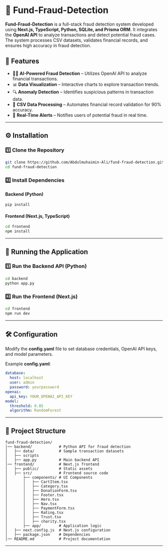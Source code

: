 # 🚀 Fund-Fraud-Detection  

**Fund-Fraud-Detection** is a full-stack fraud detection system developed using **Next.js, TypeScript, Python, SQLite, and Prisma ORM**. It integrates the **OpenAI API** to analyze transactions and detect potential fraud cases. The system processes CSV datasets, validates financial records, and ensures high accuracy in fraud detection.  

## 📌 Features  
- 🕵️‍♂️ **AI-Powered Fraud Detection** – Utilizes OpenAI API to analyze financial transactions.  
- 📊 **Data Visualization** – Interactive charts to explore transaction trends.  
- 🔍 **Anomaly Detection** – Identifies suspicious patterns in transaction data.  
- 📁 **CSV Data Processing** – Automates financial record validation for 90% accuracy.  
- 📡 **Real-Time Alerts** – Notifies users of potential fraud in real time.  

---

## ⚙️ Installation  

### 1️⃣ Clone the Repository  
```bash
git clone https://github.com/Abdulmuhaimin-Ali/fund-fraud-detection.git
cd fund-fraud-detection
```

### 2️⃣ Install Dependencies  
#### Backend (Python)  
```bash
pip install
```

#### Frontend (Next.js, TypeScript)  
```bash
cd frontend
npm install
```

---

## 🚀 Running the Application  

### 1️⃣ Run the Backend API (Python)  
```bash
cd backend
python app.py
```

### 2️⃣ Run the Frontend (Next.js)  
```bash
cd frontend
npm run dev
```

---

## 🛠 Configuration  

Modify the **config.yaml** file to set database credentials, OpenAI API keys, and model parameters.  

Example **config.yaml**:  
```yaml
database:
  host: localhost
  user: admin
  password: yourpassword
openai:
  api_key: YOUR_OPENAI_API_KEY
model:
  threshold: 0.85
  algorithm: RandomForest
```

---


## 📂 Project Structure  

```
fund-fraud-detection/
│── backend/            # Python API for fraud detection
│   ├── data/           # Sample transaction datasets
│   ├── scripts
│   ├── app.py          # Main backend API
│── frontend/           # Next.js frontend
│   ├── public/         # Static assets
│   ├── src/            # Frontend source code
│       ├── components/ # UI Components
│       │   ├── CartItem.tsx
│       │   ├── Category.tsx
│       │   ├── DonationForm.tsx
│       │   ├── Footer.tsx
│       │   ├── Hero.tsx
│       │   ├── Nav.tsx
│       │   ├── PaymentForm.tsx
│       │   ├── Rating.tsx
│       │   ├── Trust.tsx
│       │   ├── charity.tsx
│       ├── app/        # Application logic
│   ├── next.config.js  # Next.js configuration
│   ├── package.json    # Dependencies
│── README.md           # Project documentation
```

---




